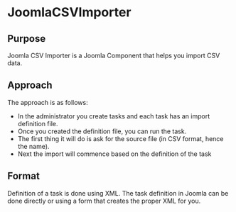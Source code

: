 # JoomlaCSVImporter

## Purpose
Joomla CSV Importer is a Joomla Component that helps you import CSV data. 

## Approach
The approach is as follows:
- In the administrator you create tasks and each task has an import definition file. 
- Once you created the definition file, you can run the task. 
- The first thing it will do is ask for the source file (in CSV format, hence the name).
- Next the import will commence based on the definition of the task

## Format
Definition of a task is done using XML. The task definition in Joomla can be done directly or using a form that creates the proper XML for you.
